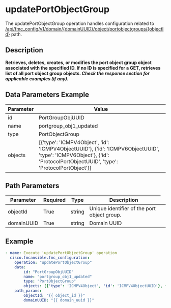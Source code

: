 # updatePortObjectGroup

The updatePortObjectGroup operation handles configuration related to [/api/fmc_config/v1/domain/{domainUUID}/object/portobjectgroups/{objectId}](/paths//api/fmc_config/v1/domain/{domain_uuid}/object/portobjectgroups/{object_id}.md) path.&nbsp;
## Description
**Retrieves, deletes, creates, or modifies the port object group object associated with the specified ID. If no ID is specified for a GET, retrieves list of all port object group objects. _Check the response section for applicable examples (if any)._**

## Data Parameters Example
| Parameter | Value |
| --------- | -------- |
| id | PortGroupObjUUID |
| name | portgroup_obj1_updated |
| type | PortObjectGroup |
| objects | [{'type': 'ICMPV4Object', 'id': 'ICMPV4ObjectUUID'}, {'id': 'ICMPV6ObjectUUID', 'type': 'ICMPV6Object'}, {'id': 'ProtocolPortObjectUUID', 'type': 'ProtocolPortObject'}] |

## Path Parameters
| Parameter | Required | Type | Description |
| --------- | -------- | ---- | ----------- |
| objectId | True | string <td colspan=3> Unique identifier of the port object group. |
| domainUUID | True | string <td colspan=3> Domain UUID |

## Example
```yaml
- name: Execute 'updatePortObjectGroup' operation
  cisco.fmcansible.fmc_configuration:
    operation: "updatePortObjectGroup"
    data:
        id: "PortGroupObjUUID"
        name: "portgroup_obj1_updated"
        type: "PortObjectGroup"
        objects: [{'type': 'ICMPV4Object', 'id': 'ICMPV4ObjectUUID'}, {'id': 'ICMPV6ObjectUUID', 'type': 'ICMPV6Object'}, {'id': 'ProtocolPortObjectUUID', 'type': 'ProtocolPortObject'}]
    path_params:
        objectId: "{{ object_id }}"
        domainUUID: "{{ domain_uuid }}"

```